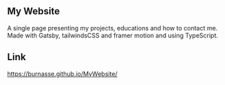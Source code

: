 ## My Website

A single page presenting my projects, educations and how to contact me.
Made with Gatsby, tailwindsCSS and framer motion and using TypeScript.

## Link

https://burnasse.github.io/MyWebsite/
